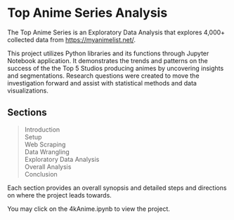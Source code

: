 # Top Anime Series Analysis

The Top Anime Series is an Exploratory Data Analysis that explores 4,000+ collected data from https://myanimelist.net/.

This project utilizes Python libraries and its functions through Jupyter Notebook application. It demonstrates the trends and patterns on the success of the the Top 5 Studios producing animes by uncovering insights and segmentations. Research questions were created to move the investigation forward and assist with statistical methods and data visualizations.

## Sections
> Introduction <br />
> Setup <br />
> Web Scraping <br />
> Data Wrangling <br />
> Exploratory Data Analysis <br />
> Overall Analysis <br />
> Conclusion


Each section provides an overall synopsis and detailed steps and directions on where the project leads towards. 

You may click on the 4kAnime.ipynb to view the project.
